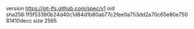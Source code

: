 version https://git-lfs.github.com/spec/v1
oid sha256:1f5f53390b24d40c1d84d1b80ab77c2fee0a753dd2a70c65e80e75081410decc
size 2565
